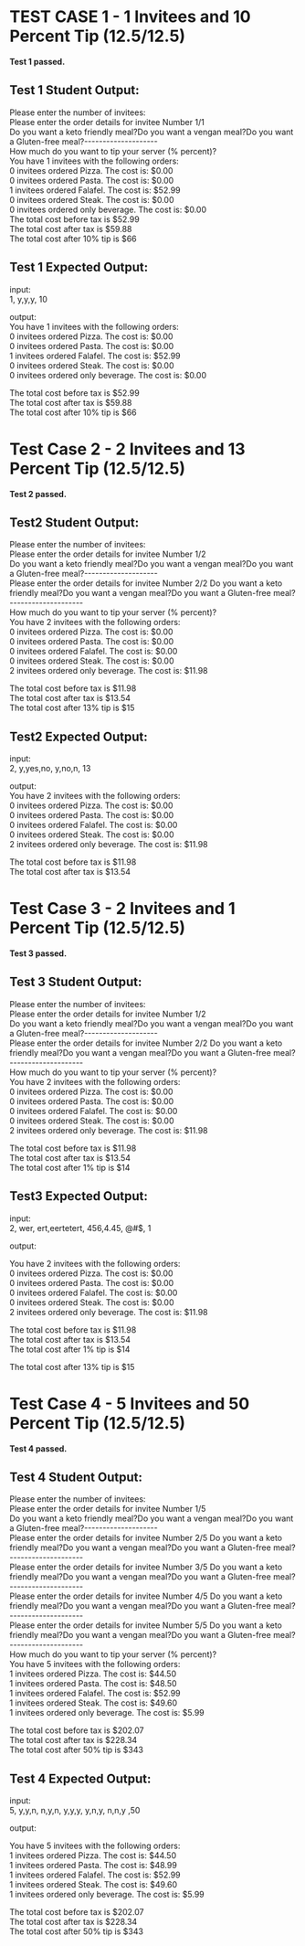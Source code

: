 # TEST CASE 1 - 1 Invitees and  10 Percent Tip (12.5/12.5)

__Test 1 passed.__

## Test 1 Student Output:

Please enter the number of invitees:  
Please enter the order details for invitee Number 1/1  
Do you want a keto friendly meal?Do you want a vengan meal?Do you want a Gluten-free meal?--------------------  
How much do you want to tip your server (% percent)?  
You have 1 invitees with the following orders:  
0 invitees ordered Pizza. The cost is: $0.00  
0 invitees ordered Pasta. The cost is: $0.00  
1 invitees ordered Falafel. The cost is: $52.99  
0 invitees ordered Steak. The cost is: $0.00  
0 invitees ordered only beverage. The cost is: $0.00  
The total cost before tax is $52.99  
The total cost after tax is $59.88  
The total cost after 10% tip is $66  

## Test 1 Expected Output:

input:  
1, y,y,y, 10  

output:  
You have 1 invitees with the following orders:  
0 invitees ordered Pizza. The cost is: $0.00  
0 invitees ordered Pasta. The cost is: $0.00  
1 invitees ordered Falafel. The cost is: $52.99  
0 invitees ordered Steak. The cost is: $0.00  
0 invitees ordered only beverage. The cost is: $0.00  

The total cost before tax is $52.99  
The total cost after tax is $59.88  
The total cost after 10% tip is $66  

# Test Case 2 - 2 Invitees and 13 Percent Tip (12.5/12.5)

__Test 2 passed.__

## Test2 Student Output:

Please enter the number of invitees:  
Please enter the order details for invitee Number 1/2  
Do you want a keto friendly meal?Do you want a vengan meal?Do you want a Gluten-free meal?--------------------  
Please enter the order details for invitee Number 2/2
Do you want a keto friendly meal?Do you want a vengan meal?Do you want a Gluten-free meal?--------------------  
How much do you want to tip your server (% percent)?  
You have 2 invitees with the following orders:  
0 invitees ordered Pizza. The cost is: $0.00  
0 invitees ordered Pasta. The cost is: $0.00  
0 invitees ordered Falafel. The cost is: $0.00  
0 invitees ordered Steak. The cost is: $0.00  
2 invitees ordered only beverage. The cost is: $11.98  

The total cost before tax is $11.98  
The total cost after tax is $13.54  
The total cost after 13% tip is $15  

## Test2 Expected Output:

input:  
2, y,yes,no, y,no,n, 13  

output:  
You have 2 invitees with the following orders:  
0 invitees ordered Pizza. The cost is: $0.00  
0 invitees ordered Pasta. The cost is: $0.00  
0 invitees ordered Falafel. The cost is: $0.00  
0 invitees ordered Steak. The cost is: $0.00  
2 invitees ordered only beverage. The cost is: $11.98  

The total cost before tax is $11.98  
The total cost after tax is $13.54  

# Test Case 3 - 2 Invitees and 1 Percent Tip (12.5/12.5)

__Test 3 passed.__

## Test 3 Student Output:

Please enter the number of invitees:  
Please enter the order details for invitee Number 1/2  
Do you want a keto friendly meal?Do you want a vengan meal?Do you want a Gluten-free meal?--------------------  
Please enter the order details for invitee Number 2/2
Do you want a keto friendly meal?Do you want a vengan meal?Do you want a Gluten-free meal?--------------------  
How much do you want to tip your server (% percent)?  
You have 2 invitees with the following orders:  
0 invitees ordered Pizza. The cost is: $0.00  
0 invitees ordered Pasta. The cost is: $0.00  
0 invitees ordered Falafel. The cost is: $0.00  
0 invitees ordered Steak. The cost is: $0.00  
2 invitees ordered only beverage. The cost is: $11.98  

The total cost before tax is $11.98  
The total cost after tax is $13.54  
The total cost after 1% tip is $14  

## Test3 Expected Output:

input:   
2, wer, ert,eertetert, 456,4.45, @#$, 1  

output:  

You have 2 invitees with the following orders:  
0 invitees ordered Pizza. The cost is: $0.00  
0 invitees ordered Pasta. The cost is: $0.00  
0 invitees ordered Falafel. The cost is: $0.00  
0 invitees ordered Steak. The cost is: $0.00  
2 invitees ordered only beverage. The cost is: $11.98  

The total cost before tax is $11.98  
The total cost after tax is $13.54  
The total cost after 1% tip is $14  

The total cost after 13% tip is $15  

# Test Case 4 - 5 Invitees and 50 Percent Tip (12.5/12.5)

__Test 4 passed.__

## Test 4 Student Output:

Please enter the number of invitees:  
Please enter the order details for invitee Number 1/5  
Do you want a keto friendly meal?Do you want a vengan meal?Do you want a Gluten-free meal?--------------------  
Please enter the order details for invitee Number 2/5
Do you want a keto friendly meal?Do you want a vengan meal?Do you want a Gluten-free meal?--------------------  
Please enter the order details for invitee Number 3/5
Do you want a keto friendly meal?Do you want a vengan meal?Do you want a Gluten-free meal?--------------------  
Please enter the order details for invitee Number 4/5
Do you want a keto friendly meal?Do you want a vengan meal?Do you want a Gluten-free meal?--------------------  
Please enter the order details for invitee Number 5/5
Do you want a keto friendly meal?Do you want a vengan meal?Do you want a Gluten-free meal?--------------------  
How much do you want to tip your server (% percent)?  
You have 5 invitees with the following orders:  
1 invitees ordered Pizza. The cost is: $44.50  
1 invitees ordered Pasta. The cost is: $48.50  
1 invitees ordered Falafel. The cost is: $52.99  
1 invitees ordered Steak. The cost is: $49.60  
1 invitees ordered only beverage. The cost is: $5.99  

The total cost before tax is $202.07  
The total cost after tax is $228.34  
The total cost after 50% tip is $343  

## Test 4 Expected Output:

input:   
5, y,y,n,  n,y,n, y,y,y,  y,n,y,  n,n,y ,50  

output:

You have 5 invitees with the following orders:  
1 invitees ordered Pizza. The cost is: $44.50  
1 invitees ordered Pasta. The cost is: $48.99  
1 invitees ordered Falafel. The cost is: $52.99  
1 invitees ordered Steak. The cost is: $49.60  
1 invitees ordered only beverage. The cost is: $5.99  

The total cost before tax is $202.07  
The total cost after tax is $228.34  
The total cost after 50% tip is $343  
